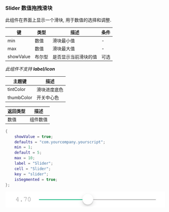 ### Slider 数值拖拽滑块

此组件在界面上显示一个滑块, 用于数值的选择和调整. 

|   键   |   类型   |   描述   |   条件   |
|--------|----------|----------|----------|
|min|数值|滑块最小值|\-|
|max|数值|滑块最大值|\-|
|showValue|布尔型|是否显示当前滑块的值|可选|

*此组件不支持 **label/icon***

|  主题键  |  描述  |
|----------|--------|
|tintColor|滑块进度底色|
|thumbColor|开关中心色|

|   返回类型   |   描述   |
|--------------|----------|
|数值|组件数值|

``` lua
{
    showValue = true;
    defaults = "com.yourcompany.yourscript";
    min = 1;
    default = 5;
    max = 10;
    label = "Slider";
    cell = "Slider";
    key = "slider";
    isSegmented = true;
};
```

![QQ20170914-192324.png-9.1kB](Slider/QQ20170914-192324.png)
